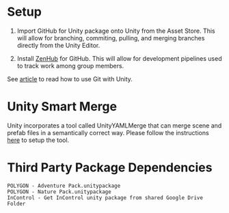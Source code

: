 # Setup

1. Import GitHub for Unity package onto Unity from the Asset Store. This will allow for branching, commiting, pulling, and merging branches directly from the Unity Editor.

2. Install [ZenHub](https://www.zenhub.com/extension "Zenhub Webpage") for GitHub. This will allow for development pipelines used to track work among group members.

See [article](https://thoughtbot.com/blog/how-to-git-with-unity "How to Git with Unity") to read how to use Git with Unity.

# Unity Smart Merge

Unity incorporates a tool called UnityYAMLMerge that can merge scene and prefab files in a semantically correct way. Please follow the instructions [here](https://github.com/anacat/unity-mergetool) to setup the tool.

# Third Party Package Dependencies

	POLYGON - Adventure Pack.unitypackage
	POLYGON - Nature Pack.unitypackage
	InControl - Get InControl unity package from shared Google Drive Folder
	